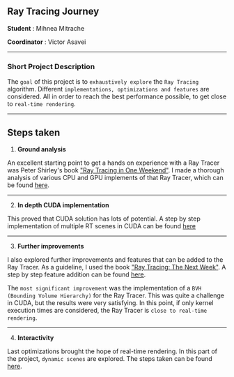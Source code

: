 ## Ray Tracing Journey 

**Student** : Mihnea Mitrache

**Coordinator** : Victor Asavei

<hr>

### Short Project Description
The `goal` of this project is to `exhaustively explore` the `Ray Tracing` algorithm. Different `implementations,
optimizations and features` are considered. All in order to reach the best performance possible, to get close to `real-time rendering`.
<hr>

## Steps taken
1. **Ground analysis**

An excellent starting point to get a hands on experience with a Ray Tracer was Peter Shirley's book ["Ray Tracing in One Weekend"](https://raytracing.github.io/books/RayTracingInOneWeekend.html).
I made a thorough analysis of various CPU and GPU implements of that Ray Tracer, which can be found [here](/Analysis/).
<hr>

2. **In depth CUDA implementation**

This proved that CUDA solution has lots of potential. A step by step implementation of multiple RT scenes in CUDA can be found [here](/CudaInOneWeekend/)
<hr>

3. **Further improvements**

I also explored further improvements and features that can be added to the Ray Tracer.
As a guideline, I used the book ["Ray Tracing: The Next Week"](https://raytracing.github.io/books/RayTracingTheNextWeek.html).
A step by step feature addition can be found [here](/CudaTheNextWeek/).

The `most significant improvement` was the implementation of a `BVH (Bounding Volume Hierarchy)` for the Ray Tracer. This was quite a challenge in CUDA, but the results were very satisfying. 
In this point, if only kernel execution times are considered, the Ray Tracer is `close to real-time rendering`.
<hr>

4. **Interactivity**

Last optimizations brought the hope of real-time rendering. In this part of the project, `dynamic scenes` are explored. The steps taken can be found [here](/Interactive/).


